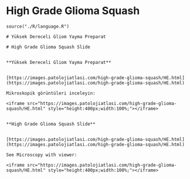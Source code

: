 # High Grade Glioma Squash


```{r language high-grade-glioma-squash, echo=FALSE, include=TRUE}
source("./R/language.R")
```


```{asis, echo = (language == "TR")}
# Yüksek Dereceli Gliom Yayma Preparat
```


```{asis, echo = (language == "EN")}
# High Grade Glioma Squash Slide
```



```{asis, echo = (language == "TR")}

**Yüksek Dereceli Gliom Yayma Preparat**


[https://images.patolojiatlasi.com/high-grade-glioma-squash/HE.html](https://images.patolojiatlasi.com/high-grade-glioma-squash/HE.html)

Mikroskopik görüntüleri inceleyin:

<iframe src="https://images.patolojiatlasi.com/high-grade-glioma-squash/HE.html" style="height:400px;width:100%;"></iframe>

```


```{asis, echo = (language == "EN")}

**High Grade Glioma Squash Slide**


[https://images.patolojiatlasi.com/high-grade-glioma-squash/HE.html](https://images.patolojiatlasi.com/high-grade-glioma-squash/HE.html)

See Microscopy with viewer: 

<iframe src="https://images.patolojiatlasi.com/high-grade-glioma-squash/HE.html" style="height:400px;width:100%;"></iframe>

```


